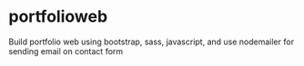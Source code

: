 # portfolioweb
Build portfolio web using bootstrap, sass, javascript, and use nodemailer for sending email on contact form
